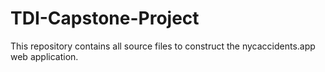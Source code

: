 # TDI-Capstone-Project

This repository contains all source files to construct the nycaccidents.app web application.
